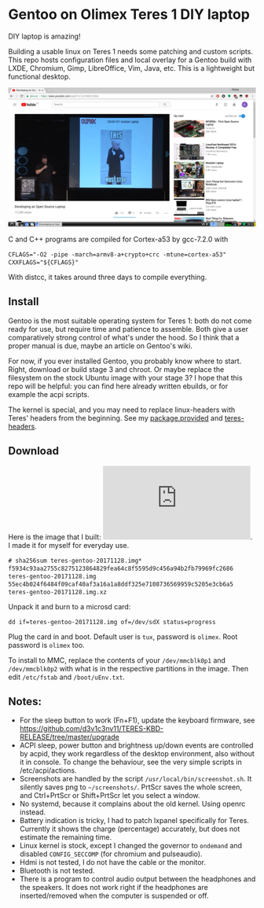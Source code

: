 # Gentoo on Olimex Teres 1 DIY laptop

DIY laptop is amazing!

Building a usable linux on Teres 1 needs some patching and custom scripts. This repo hosts configuration files and local overlay for a Gentoo build with LXDE, Chromium, Gimp, LibreOffice, Vim, Java, etc. This is a lightweight but functional desktop.

![This must stop!](https://raw.githubusercontent.com/khumarahn/teres1-gentoo/master/screen.1.png)

C and C++ programs are compiled for Cortex-a53 by gcc-7.2.0 with
```
CFLAGS="-O2 -pipe -march=armv8-a+crypto+crc -mtune=cortex-a53"
CXXFLAGS="${CFLAGS}"
```
With distcc, it takes around three days to compile everything.

## Install

Gentoo is the most suitable operating system for Teres 1: both do not come ready for use, but require time and patience to assemble. Both give a user comparatively strong control of what's under the hood. So I think that a proper manual is due, maybe an article on Gentoo's wiki.

For now, if you ever installed Gentoo, you probably know where to start. Right, download or build stage 3 and chroot. Or maybe replace the filesystem on the stock Ubuntu image with your stage 3? I hope that this repo will be helpful: you can find here already written ebuilds, or for example the acpi scripts.

The kernel is special, and you may need to replace linux-headers with Teres' headers from the beginning. See my [package.provided](https://github.com/khumarahn/teres1-gentoo/blob/master/etc/portage/profile/package.provided) and [teres-headers](https://github.com/khumarahn/teres1-gentoo/tree/master/usr/local/portage/sys-kernel/teres-headers).

## Download

Here is the image that I built: ![torrent](https://github.com/khumarahn/teres1-gentoo/raw/master/teres-gentoo-20171128.img.xz.torrent). I made it for myself for everyday use.
```
# sha256sum teres-gentoo-20171128.img*
f5934c93aa2755c8275123864829fea64c8f5595d9c456a94b2fb79969fc2686  teres-gentoo-20171128.img
55ec4b024f6484f09caf40af3a16a1a8ddf325e7108736569959c5205e3cb6a5  teres-gentoo-20171128.img.xz
```

Unpack it and burn to a microsd card:
```
dd if=teres-gentoo-20171128.img of=/dev/sdX status=progress
```
Plug the card in and boot. Default user is `tux`, password is `olimex`. Root password is `olimex` too.

To install to MMC, replace the contents of your `/dev/mmcblk0p1` and `/dev/mmcblk0p2` with what is in the respective partitions in the image. Then edit `/etc/fstab` and `/boot/uEnv.txt`.

## Notes:
* For the sleep button to work (Fn+F1), update the keyboard firmware, see https://github.com/d3v1c3nv11/TERES-KBD-RELEASE/tree/master/upgrade
* ACPI sleep, power button and brightness up/down events are controlled by acpid, they work regardless of the desktop environment, also without it in console. To change the behaviour, see the very simple scripts in /etc/acpi/actions.
* Screenshots are handled by the script `/usr/local/bin/screenshot.sh`. It silently saves png to `~/screenshots/`. PrtScr saves the whole screen, and Ctrl+PrtScr or Shift+PrtScr let you select a window.
* No systemd, because it complains about the old kernel. Using openrc instead.
* Battery indication is tricky, I had to patch lxpanel specifically for Teres. Currently it shows the charge (percentage) accurately, but does not estimate the remaining time.
* Linux kernel is stock, except I changed the governor to `ondemand` and disabled `CONFIG_SECCOMP` (for chromium and pulseaudio).
* Hdmi is not tested, I do not have the cable or the monitor.
* Bluetooth is not tested.
* There is a program to control audio output between the headphones and the speakers. It does not work right if the headphones are inserted/removed when the computer is suspended or off.
